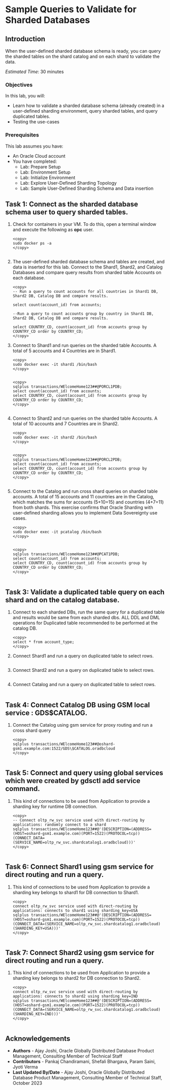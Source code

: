 # Sample Queries to Validate for Sharded Databases

## Introduction

When the user-defined sharded database schema is ready, you can query the sharded tables on the shard catalog and on each shard to validate the data.

*Estimated Time*:  30 minutes

### Objectives

In this lab, you will:

* Learn how to validate a sharded database schema (already created) in a user-defined sharding environment, query sharded tables, and query duplicated tables.
* Testing the use-cases

### Prerequisites

This lab assumes you have:

* An Oracle Cloud account
* You have completed:
  * Lab: Prepare Setup
  * Lab: Environment Setup
  * Lab: Initialize Environment
  * Lab: Explore User-Defined Sharding Topology
  * Lab: Sample User-Defined Sharding Schema and Data insertion


## Task 1: Connect as the sharded database schema user to query sharded tables.

1. Check for containers in your VM. To do this, open a terminal window and execute the following as **opc** user.

    ```
    <copy>
    sudo docker ps -a
    </copy>
    ```

     ![<List Docker Containers>](images/uds19c-init-env-docker-containers-status.png " ")


2. The user-defined sharded database schema and tables are created, and data is inserted for this lab. Connect to the Shard1, Shard2, and Catalog Databases and compare query results from sharded table Accounts on each database.
    ```
    <copy>
    -- Run a query to count accounts for all countries in Shard1 DB, Shard2 DB, Catalog DB and compare results.

    select count(account_id) from accounts;

    --Run a query to count accounts group by country in Shard1 DB, Shard2 DB, Catalog DB and compare results.

    select COUNTRY_CD, count(account_id) from accounts group by COUNTRY_CD order by COUNTRY_CD;
    </copy>
    ```

3. Connect to Shard1 and run queries on the sharded table Accounts. A total of 5 accounts and 4 Countries are in Shard1.

    ```
    <copy>
    sudo docker exec -it shard1 /bin/bash
    </copy>
    ```
     ![<Connect Shard1 Docker Image shard1>](images/uds19c-connect-shard1-docker-image.png " ")


    ```
    <copy>
    sqlplus transactions/WElcomeHome123##@PORCL1PDB;
    select count(account_id) from accounts;
    select COUNTRY_CD, count(account_id) from accounts group by COUNTRY_CD order by COUNTRY_CD;
    </copy>
    ```

    ![<Shard1 sharded table queries>](images/uds19c-connect-shard1-sharded-table-queries.png " ")


4. Connect to Shard2 and run queries on the sharded table Accounts. A total of 10 accounts and 7 Countries are in Shard2.


    ```
    <copy>
    sudo docker exec -it shard2 /bin/bash
    </copy>
    ```
     ![<Connect Shard2 Docker Image shard1>](images/uds19c-connect-shard2-docker-image.png " ")


    ```
    <copy>
    sqlplus transactions/WElcomeHome123##@PORCL2PDB;
    select count(account_id) from accounts;
    select COUNTRY_CD, count(account_id) from accounts group by COUNTRY_CD order by COUNTRY_CD;
    </copy>
    ```

    ![<Shard2 sharded table queries>](images/uds19c-connect-shard2-sharded-table-queries.png " ")



5. Connect to the Catalog and run cross shard queries on sharded table accounts. A total of 15 accounts and 11 countries are in the Catalog, which matches the sums for accounts (5+10=15) and countries (4+7=11) from both shards. This exercise confirms that Oracle Sharding with user-defined sharding allows you to implement Data Sovereignty use cases.

    ```
    <copy>
    sudo docker exec -it pcatalog /bin/bash
    </copy>
    ```
     ![<Connect Catalog Docker Image pcatalog>](images/uds19c-connect-catalog-docker-image.png " ")


    ```
    <copy>
    sqlplus transactions/WElcomeHome123##@PCAT1PDB;
    select count(account_id) from accounts;
    select COUNTRY_CD, count(account_id) from accounts group by COUNTRY_CD order by COUNTRY_CD;
    </copy>
    ```

    ![<Catalog sharded table queries>](images/uds19c-connect-catalog-sharded-table-queries.png " ")


## Task 3: Validate a duplicated table query on each shard and on the catalog database.

1. Connect to each sharded DBs, run the same query for a duplicated table and results would be same from each sharded dbs. ALL DDL and DML operations for Duplicated table recommended to be performed at the catalog DB.

    ```
    <copy>
    select * from account_type;
    </copy>
    ```

2. Connect Shard1 and run a query on duplicated table to select rows.


    ![<Shard1 duplicated table row count>](images/uds19c-connect-shard1-duplicated-table-count.png " ")


3. Connect Shard2 and run a query on duplicated table to select rows.


    ![<Shard2 duplicated table row count>](images/uds19c-connect-shard2-duplicated-table-count.png " ")


4. Connect Catalog and run a query on duplicated table to select rows.


    ![<Catalog duplicated table row count>](images/uds19c-connect-catalog-duplicated-table-count.png " ")


## Task 4: Connect Catalog DB using GSM local service : GDS$CATALOG.

1. Connect the Catalog using gsm service for proxy routing and run a cross shard query
    ```
    <copy>
    sqlplus transactions/WElcomeHome123##@oshard-gsm1.example.com:1522/GDS\$CATALOG.oradbcloud
    </copy>
    ```

    ![<Connect via GSM Local Service to the Catalog Database>](images/uds19c-query-gds-catalog-local-service.png " ")


## Task 5: Connect and query using global services which were created by gdsctl add service command.

1. This kind of connections to be used from Application to provide a sharding key for runtime DB connection.

    ```
    <copy>
    -- Connect oltp_rw_svc service used with direct-routing by applications: randomly connect to a shard
    sqlplus transactions/WElcomeHome123##@'(DESCRIPTION=(ADDRESS=(HOST=oshard-gsm1.example.com)(PORT=1522)(PROTOCOL=tcp))(CONNECT_DATA=(SERVICE_NAME=oltp_rw_svc.shardcatalog1.oradbcloud)))'
    </copy>
    ```

    ![<Connect GSM Global Service to a random shard database>](images/uds19c-connect-gsm-service-directRoutingApp.png " ")


## Task 6: Connect Shard1 using gsm service for direct routing and run a query.

1. This kind of connections to be used from Application to provide a sharding key belongs to shard1 for DB connection to Shard1.

    ```
    <copy>
    connect oltp_rw_svc service used with direct-routing by applications: connects to shard1 using sharding_key=USA
    sqlplus transactions/WElcomeHome123##@'(DESCRIPTION=(ADDRESS=(HOST=oshard-gsm1.example.com)(PORT=1522)(PROTOCOL=tcp))(CONNECT_DATA=(SERVICE_NAME=oltp_rw_svc.shardcatalog1.oradbcloud)(SHARDING_KEY=USA)))'
    </copy>
    ```
![<Connect GSM Global Service to shard1 database>](images/uds19c-connect-gsm-service-shard-1.png " ")


## Task 7: Connect Shard2 using gsm service for direct routing and run a query.

1. This kind of connections to be used from Application to provide a sharding key belongs to shard2 for DB connection to Shard2.

    ```
    <copy>
    connect oltp_rw_svc service used with direct-routing by applications: connects to shard2 using sharding_key=IND
    sqlplus transactions/WElcomeHome123##@'(DESCRIPTION=(ADDRESS=(HOST=oshard-gsm1.example.com)(PORT=1522)(PROTOCOL=tcp))(CONNECT_DATA=(SERVICE_NAME=oltp_rw_svc.shardcatalog1.oradbcloud)(SHARDING_KEY=IND)))'
    </copy>
    ```
![<Connect GSM Global Service to shard2 database>](images/uds19c-connect-gsm-service-shard-2.png " ")


## Acknowledgements

* **Authors** - Ajay Joshi, Oracle Globally Distributed Database Product Management, Consulting Member of Technical Staff
* **Contributors** - Pankaj Chandiramani, Shefali Bhargava, Param Saini, Jyoti Verma
* **Last Updated By/Date** - Ajay Joshi, Oracle Globally Distributed Database Product Management, Consulting Member of Technical Staff, October 2023